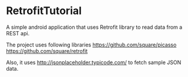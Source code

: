 # RetrofitTutorial
A simple android application that uses Retrofit library to read data from a REST api.

The project uses following libraries
https://github.com/square/picasso 
https://github.com/square/retrofit


Also, it uses http://jsonplaceholder.typicode.com/ to fetch sample JSON data.
